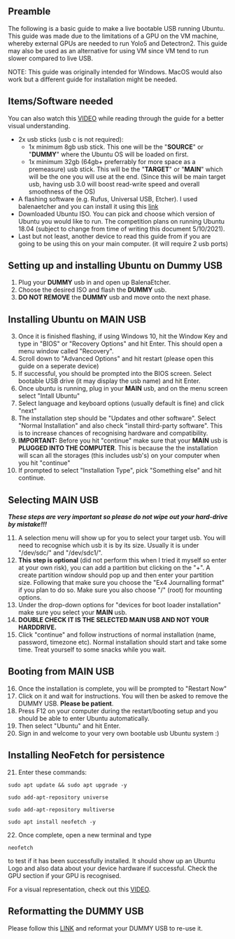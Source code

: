 ## Preamble

The following is a basic guide to make a live bootable USB running Ubuntu. This guide was made due to the limitations of a GPU on the VM machine, whereby external GPUs are needed to run Yolo5 and Detectron2. This guide may also be used as an alternative for using VM since VM tend to run slower compared to live USB.

NOTE: This guide was originally intended for Windows. MacOS would also work but a different guide for installation might be needed.

## Items/Software needed

You can also watch this [VIDEO](https://www.youtube.com/watch?v=g1tZ7X0U-8c) while reading through the guide for a better visual understanding.

- 2x usb sticks (usb c is not required):
    - 1x minimum 8gb usb stick. This one will be the "**SOURCE**" or "**DUMMY**" where the Ubuntu OS will be loaded on first.
    - 1x minimum 32gb (64gb+ preferrably for more space as a premeasure) usb stick. This will be the "**TARGET**" or "**MAIN**" which will be the one you will use at the end. (Since this will be main target usb, having usb 3.0 will boost read-write speed and overall smoothness of the OS)
- A flashing software (e.g. Rufus, Universal USB, Etcher). I used balenaetcher and you can install it using this [link](https://www.balena.io/etcher/)
- Downloaded Ubuntu ISO. You can pick and choose which version of Ubuntu you would like to run. The competition plans on running Ubuntu 18.04 (subject to change from time of writing this document 5/10/2021).
- Last but not least, another device to read this guide from if you are going to be using this on your main computer. (it will require 2 usb ports)

## Setting up and installing Ubuntu on Dummy USB
1. Plug your **DUMMY** usb in and open up BalenaEtcher.
2. Choose the desired ISO and flash the **DUMMY** usb.
3. **DO NOT REMOVE** the **DUMMY** usb and move onto the next phase.

## Installing Ubuntu on MAIN USB
3. Once it is finished flashing, if using Windows 10, hit the Window Key and type in "BIOS" or "Recovery Options" and hit Enter. This should open a menu window called "Recovery".
4. Scroll down to "Advanced Options" and hit restart (please open this guide on a seperate device)
5. If successful, you should be prompted into the BIOS screen. Select bootable USB drive (it may display the usb name) and hit Enter.
6. Once ubuntu is running, plug in your **MAIN** usb, and on the menu screen select "Intall Ubuntu"
7. Select language and keyboard options (usually default is fine) and click "next"
8. The installation step should be "Updates and other software". Select "Normal Installation" and also check "install third-party software". This is to increase chances of recognising hardware and compatibility.
9. **IMPORTANT:** Before you hit "continue" make sure that your **MAIN** usb is **PLUGGED INTO THE COMPUTER**. This is because the the installation will scan all the storages (this includes usb's) on your computer when you hit "continue"
10. If prompted to select "Installation Type", pick "Something else" and hit continue.

## Selecting MAIN USB
***These steps are very important so please do not wipe out your hard-drive by mistake!!!***

11. A selection menu will show up for you to select your target usb. You will need to recognise which usb it is by its size. Usually it is under "/dev/sdc/" and "/dev/sdc1/".
12. **This step is optional** (did not perform this when I tried it myself so enter at your own risk), you can add a partition but clicking on the "+". A create partition window should pop up and then enter your partition size. Following that make sure you choose the "Ex4 Journalling format" if you plan to do so. Make sure you also choose "/" (root) for mounting options.
13. Under the drop-down options for "devices for boot loader installation" make sure you select your **MAIN** usb.
14. **DOUBLE CHECK IT IS THE SELECTED MAIN USB AND NOT YOUR HARDDRIVE.**
15. Click "continue" and follow instructions of normal installation (name, password, timezone etc). Normal installation should start and take some time. Treat yourself to some snacks while you wait.

## Booting from MAIN USB
16. Once the installation is complete, you will be prompted to "Restart Now"
17. Click on it and wait for instructions. You will then be asked to remove the DUMMY USB. **Please be patient**.
18. Press F12 on your computer during the restart/booting setup and you should be able to enter Ubuntu automatically.
19. Then select "Ubuntu" and hit Enter.
20. Sign in and welcome to your very own bootable usb Ubuntu system :)

## Installing NeoFetch for persistence
21. Enter these commands:
```
sudo apt update && sudo apt upgrade -y 

sudo add-apt-repository universe 

sudo add-apt-repository multiverse

sudo apt install neofetch -y
```

22. Once complete, open a new terminal and type
```
neofetch
``` 
to test if it has been successfully installed. It should show up an Ubuntu Logo and also data about your device hardware if successful. Check the GPU section if your GPU is recognised.

For a visual representation, check out this [VIDEO](https://youtu.be/cHF1ByFKtZo?t=300).

## Reformatting the DUMMY USB
Please follow this [LINK](https://tails.boum.org/doc/reset/windows/index.en.html) and reformat your DUMMY USB to re-use it.

